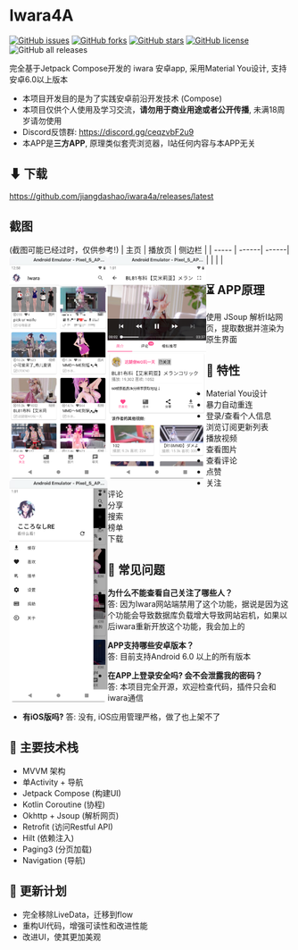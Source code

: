 # Iwara4A
[![GitHub issues](https://img.shields.io/github/issues/jiangdashao/iwara4a)](https://github.com/jiangdashao/iwara4a/issues)
[![GitHub forks](https://img.shields.io/github/forks/jiangdashao/iwara4a)](https://github.com/jiangdashao/iwara4a/network)
[![GitHub stars](https://img.shields.io/github/stars/jiangdashao/iwara4a)](https://github.com/jiangdashao/iwara4a/stargazers)
[![GitHub license](https://img.shields.io/github/license/jiangdashao/iwara4a)](https://github.com/jiangdashao/iwara4a)
![GitHub all releases](https://img.shields.io/github/downloads/jiangdashao/iwara4a/total)

完全基于Jetpack Compose开发的 iwara 安卓app, 采用Material You设计, 支持安卓6.0以上版本

* 本项目开发目的是为了实践安卓前沿开发技术 (Compose)
* 本项目仅供个人使用及学习交流，**请勿用于商业用途或者公开传播**, 未满18周岁请勿使用
* Discord反馈群: https://discord.gg/ceqzvbF2u9
* 本APP是**三方APP**, 原理类似套壳浏览器，I站任何内容与本APP无关

## ⬇ 下载
https://github.com/jiangdashao/iwara4a/releases/latest

## 截图
(截图可能已经过时，仅供参考!)
| 主页 | 播放页 | 侧边栏 |
| ----- | ------| ------|
| <img src="art/index.png" align="left" height="400">| <img src="art/play.png" align="left" height="400">| <img src="art/drawer.png" align="left" height="400"> |

## ⏳ APP原理
使用 JSoup 解析I站网页，提取数据并渲染为原生界面

## 🚩 特性
* Material You设计
* 暴力自动重连
* 登录/查看个人信息
* 浏览订阅更新列表
* 播放视频
* 查看图片
* 查看评论
* 点赞
* 关注
* 评论
* 分享  
* 搜索
* 榜单
* 下载

## 🧭 常见问题
* **为什么不能查看自己关注了哪些人？**   
  答: 因为Iwara网站端禁用了这个功能，据说是因为这个功能会导致数据库负载增大导致网站宕机，如果以后iwara重新开放这个功能，我会加上的

* **APP支持哪些安卓版本？**   
  答: 目前支持Android 6.0 以上的所有版本
  
* **在APP上登录安全吗? 会不会泄露我的密码？**   
  答: 本项目完全开源，欢迎检查代码，插件只会和iwara通信

* **有iOS版吗?**
  答: 没有, iOS应用管理严格，做了也上架不了 

## 🎨 主要技术栈
* MVVM 架构
* 单Activity + 导航
* Jetpack Compose (构建UI)
* Kotlin Coroutine (协程)
* Okhttp + Jsoup (解析网页)
* Retrofit (访问Restful API)
* Hilt (依赖注入)
* Paging3 (分页加载)
* Navigation (导航)

## 📜 更新计划
* 完全移除LiveData，迁移到flow
* 重构UI代码，增强可读性和改进性能
* 改进UI，使其更加美观